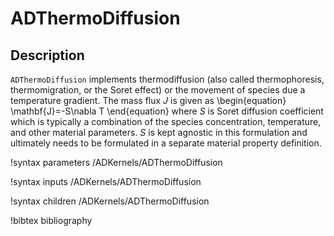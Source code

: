 # ADThermoDiffusion

## Description

`ADThermoDiffusion` implements thermodiffusion (also called thermophoresis, thermomigration, or the Soret effect)
or the movement of species due a temperature gradient. The mass flux $J$
is given as
\begin{equation}
\mathbf{J}=-S\nabla T
\end{equation}
where $S$ is Soret diffusion coefficient which is typically a combination of the
species concentration, temperature, and other material parameters. $S$ is kept
agnostic in this formulation and ultimately needs to be formulated in a separate
material property definition.

!syntax parameters /ADKernels/ADThermoDiffusion<RESIDUAL>

!syntax inputs /ADKernels/ADThermoDiffusion<RESIDUAL>

!syntax children /ADKernels/ADThermoDiffusion<RESIDUAL>

!bibtex bibliography
